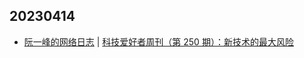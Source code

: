 ## 20230414
- [阮一峰的网络日志](https://www.ruanyifeng.com/blog/) | [科技爱好者周刊（第 250 期）：新技术的最大风险](http://www.ruanyifeng.com/blog/2023/04/weekly-issue-250.html)

